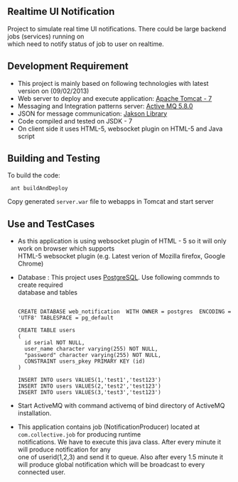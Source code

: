 ## Realtime UI Notification

Project to simulate real time UI notifications. There could be large backend jobs (services) running on <br>
which need to notify status of job to user on realtime. 

## Development Requirement

* This project is mainly based on following technologies with latest version on (09/02/2013)<br>
* Web server to deploy and execute application: [Apache Tomcat - 7](http://tomcat.apache.org/)
* Messaging and Integration patterns server: [Active MQ 5.8.0](http://activemq.apache.org/)
* JSON for message communication: [Jakson Library](http://jackson.codehaus.org/)
* Code compiled and tested on JSDK - 7
* On client side it uses HTML-5, websocket plugin on HTML-5 and Java script

## Building and Testing

To build the code:

  <pre><code> ant buildAndDeploy </code></pre>

Copy generated `server.war` file to webapps in Tomcat and start server

## Use and TestCases

* As this application is using websocket plugin of HTML - 5 so it will only work on browser which supports <br>
  HTML-5 websocket plugin (e.g. Latest verion of Mozilla firefox, Google Chrome)
* Database : This project uses [PostgreSQL](www.postgresql.org/). Use following commnds to create required <br>
  database and tables
  
  <pre><code>
  CREATE DATABASE web_notification  WITH OWNER = postgres  ENCODING = 'UTF8' TABLESPACE = pg_default
  
  CREATE TABLE users
  (
    id serial NOT NULL,
    user_name character varying(255) NOT NULL,
    "password" character varying(255) NOT NULL,
    CONSTRAINT users_pkey PRIMARY KEY (id)
  )
  
  INSERT INTO users VALUES(1,'test1','test123')
  INSERT INTO users VALUES(2,'test2','test123')
  INSERT INTO users VALUES(3,'test3','test123')
  </code></pre>
* Start ActiveMQ with command activemq of bind directory of ActiveMQ installation.
* This application contains job (NotificationProducer) located at `com.collective.job` for producing runtime<br>
  notifications. We have to execute this java class. After every minute it will produce notification for any<br>
  one of userid(1,2,3) and send it to queue. Also after every 1.5 minute it will produce global notification which will be broadcast to every connected user.
